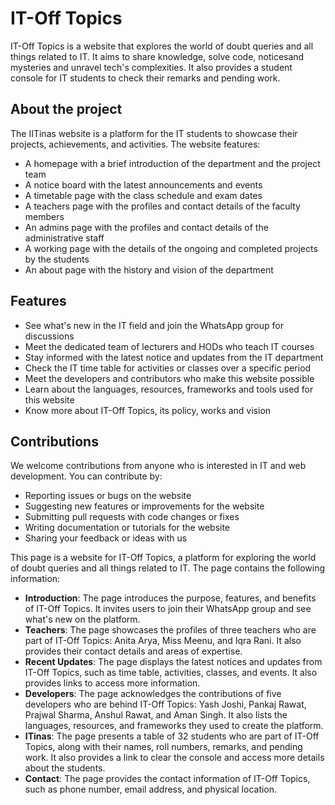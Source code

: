 # IT-Off Topics

IT-Off Topics is a website that explores the world of doubt queries and all things related to IT. It aims to share knowledge, solve code, noticesand mysteries and unravel tech's complexities. It also provides a student console for IT students to check their remarks and pending work.

## About the project


The IITinas website is a platform for the IT students to showcase their projects, achievements, and activities. The website features:

- A homepage with a brief introduction of the department and the project team
- A notice board with the latest announcements and events
- A timetable page with the class schedule and exam dates
- A teachers page with the profiles and contact details of the faculty members
- An admins page with the profiles and contact details of the administrative staff
- A working page with the details of the ongoing and completed projects by the students
- An about page with the history and vision of the department

## Features

- See what's new in the IT field and join the WhatsApp group for discussions
- Meet the dedicated team of lecturers and HODs who teach IT courses
- Stay informed with the latest notice and updates from the IT department
- Check the IT time table for activities or classes over a specific period
- Meet the developers and contributors who make this website possible
- Learn about the languages, resources, frameworks and tools used for this website
- Know more about IT-Off Topics, its policy, works and vision

## Contributions

We welcome contributions from anyone who is interested in IT and web development. You can contribute by:

- Reporting issues or bugs on the website
- Suggesting new features or improvements for the website
- Submitting pull requests with code changes or fixes
- Writing documentation or tutorials for the website
- Sharing your feedback or ideas with us

This page is a website for IT-Off Topics, a platform for exploring the world of doubt queries and all things related to IT. The page contains the following information:

- **Introduction**: The page introduces the purpose, features, and benefits of IT-Off Topics. It invites users to join their WhatsApp group and see what's new on the platform.
- **Teachers**: The page showcases the profiles of three teachers who are part of IT-Off Topics: Anita Arya, Miss Meenu, and Iqra Rani. It also provides their contact details and areas of expertise.
- **Recent Updates**: The page displays the latest notices and updates from IT-Off Topics, such as time table, activities, classes, and events. It also provides links to access more information.
- **Developers**: The page acknowledges the contributions of five developers who are behind IT-Off Topics: Yash Joshi, Pankaj Rawat, Prajwal Sharma, Anshul Rawat, and Aman Singh. It also lists the languages, resources, and frameworks they used to create the platform.
- **ITinas**: The page presents a table of 32 students who are part of IT-Off Topics, along with their names, roll numbers, remarks, and pending work. It also provides a link to clear the console and access more details about the students.
- **Contact**: The page provides the contact information of IT-Off Topics, such as phone number, email address, and physical location. 
